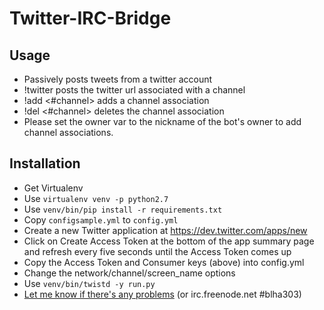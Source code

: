 Twitter-IRC-Bridge
=================

Usage
-----

* Passively posts tweets from a twitter account
* !twitter posts the twitter url associated with a channel
* !add <screenname> <#channel> adds a channel association
* !del <#channel> deletes the channel association
* Please set the owner var to the nickname of the bot's owner to add channel associations.

Installation
------------
 
* Get Virtualenv
* Use `virtualenv venv -p python2.7`
* Use `venv/bin/pip install -r requirements.txt`
* Copy `configsample.yml` to `config.yml`
* Create a new Twitter application at https://dev.twitter.com/apps/new
* Click on Create Access Token at the bottom of the app summary page and refresh every five seconds until the Access Token comes up
* Copy the Access Token and Consumer keys (above) into config.yml
* Change the network/channel/screen_name options
* Use `venv/bin/twistd -y run.py`
* [Let me know if there's any problems](https://github.com/blha303/Twitter-IRC-Bridge/issues) (or irc.freenode.net #blha303)
